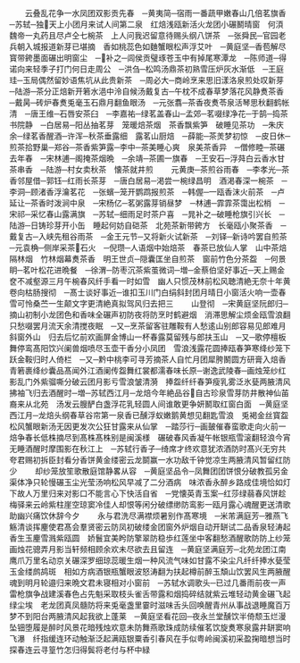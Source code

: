 <!-- { "loadSidebar": true } -->
　　云叠乱花争一水凤团双影贡先春　─黄夷简─宿雨一番蔬甲嫩春山几倍茗旗香　─苏轼─独天上小团月来试人间第二泉　红焙浅瓯新活火龙团小碾鬭晴窗　何湏魏帝一丸药且尽卢仝七椀茶　上人问我迟留意待赐头纲八饼茶　─张舜民─官园老兵朝入城报道新芽已堪摘　香如桃蕊色如麯蟹眼松声浮艾叶　─黄庭坚─香苞解尽寳带銙墨面碾出明窗尘　─补之─闾侯贡璧琢苍玉中有掉尾寒潭龙　─陈师道─得诺向来轻季子打门何日走周公　─洪刍─松鸣汤鼎茶初熟雪压炉灰水渐低　─王庭珪─玉局偶然留妙语焦坑从此贵新茶　─周必大─商岭烹来思旧漾洛泉煎处叹新芽　─陆游─茶分正焙新开箬水浥中泠自候汤戴复古─午枕不成春草梦落花风静煑茶香　─戴昺─砖炉春煑兎毫玉石鼎月翻鱼眼汤　─元张翥─茶香夜煑苓泉活琴思秋翻鹤帐清　─唐王维─石唇安茶臼　─李嘉祐─绿茗盖春山─孟郊─茗啜绿净花─于鹄─捣茶书院静　─白居易─阳丛抽茗芽　笼暖焙茶烟　茶香飘紫笋　破睡见茶功　─朱庆余─绿茗香醒酒─许浑─秋茶垂露细　露茗山厨焙　─薛能─茶羙梦初惊　─皮日休─煎茶拾野巢─郑谷─茶香紫笋露─李中─茶美睡心爽　泉美茶香异　─僧修睦─茶碾去年春　─宋林逋─阁掩茶烟晩　─余靖─茶圃一旗春　─王安石─浮荈白云香水甘茶串香　─陆游─村女卖秋茶　懐茶就井煎
　　元黄庚─茶煎谷雨春　─李孝光─茶香邻屋借─郭钰─红雨长茶芽　─唐白居易─渇尝一椀绿昌明　酒渇春深一椀茶　─李洞─顾渚香浮瀹茗花　─张蠙─笼开鹦鹉报煎茶　─韩偓─一瓯香沫火前茶　─卢延让─茶香时泼涧中泉　─宋杨亿─茗粥露芽销昼梦　─林逋─霏霏茶霭出松梢　─宋祁─采忆春山露满旗　─苏轼─细雨足时茶户喜　─晁补之─破睡枪旗引兴长　─陆游─日铸珍芽开小缶　睡起何妨自硙茶　北苑茶新带銙方　长毫瓯小聚茶香　─戴复古─入峡先租谷雨茶　─金王元节─又将新火试新茶　─刘铎─新诗吟罢自煎茶　─元袁桷─侧岸采茶石火　─倪瓒─人语烟中始焙茶　春茶已放仙人掌　山中茶焙隔林烟　竹林烟幕煑茶香　明王世贞─隠囊匡坐自煎茶　窗前竹色分茶盌　─何景眀─茗叶松花进晩餐　─徐渭─防枣沉茶紫茧微词─増─金蔡伯坚好事近─天上赐金奁不减壑源三月午椀春风纤手看一时如雪　幽人只惯茂林前松风聴清絶无奈十年黄卷向枯肠搜彻　─髙士谈好事近─谁扣玉川门白绢斜封团月晴日小窗活火响一壶春雪可怜桑苎一生颠文字更清絶真拟驾风归去把三
　　山登彻　─宋黄庭坚阮郎归─摘山初制小龙团色和香味全碾声初防夜将防烹时鹤避烟　消滞思解尘烦金瓯雪浪翻只愁啜罢月流天余清搅夜眠　─又─烹茶留客驻雕鞍有人愁逺山别郎容易见郎难月斜窗外山　归去后忆前欢画屏金博山一杯春露莫留残与郎扶玉山　─又─歌停檀板舞停鸾髙阳饮兴阑兽烟喷尽玉壶干香分小凤团　雪浪浅露花圆捧瓯春笋寒绛纱笼下跃金鞍归时人倚栏　─又─黔中桃李可寻芳摘茶人自忙月团犀胯鬭圆方研膏入焙香　青箬裹绛纱囊品髙闻外江酒阑传盌舞红裳都濡春味长原─谢逸武陵春─画烛笼纱红影乱门外紫骝嘶分破云团月影亏雪浪皱清漪　捧盌纤纤春笋瘦乳雾泛氷甆两腋清风拂袖飞归去酒醒时─増─苏轼西江月─龙焙今年絶品谷自古珍泉雪芽防井散神仙苖裔来从北苑　汤发云膄酽白盏浮花乳轻圆人间谁敢更争妍鬭取红窗白面　─黄庭坚西江月─龙焙头纲春草谷帘第一泉香已醺浮蚁嫩鹅黄想见翻匙雪浪　兎褐金丝寳盌松风蟹眼新汤无因更发次公狂甘露来从仙掌　─踏莎行─画皷催春蛮歌走向火前一焙争春长低株摘尽到髙株髙株别是闽溪様　碾破春风香凝午帐银瓶雪滚翻轻浪今宵无睡酒醒时摩围影在秋江上　─苏轼行香子─绮席才终欢意犹浓酒防时髙兴无穷共夸君赐初拆臣封看分香饼黄金缕密云龙鬬赢一水功敌千钟觉凉生两腋清风暂留红防少
　　却纱笼放笙歌散庭馆静畧从容　─黄庭坚品令─凤舞团团饼恨分破教孤另金渠体净只轮慢碾玉尘光莹汤响松风早减了二分酒病　味浓香永醉乡路成佳境恰如灯下故人万里归来对影口不能言心下快活自省　─党懐英青玉案─红莎绿蒻春风饼趁梅驿来云岭紫柱崖空琼窦冷佳人却恨等闲分破缥缈防鸾影一瓯月露心魂醒更送清歌助幽兴痛饮休辞今夕
　　永与君洗尽满襟烦暑别作髙寒境　─米芾满庭芳─雅燕飞觞清谈挥麈使君髙会羣贤密云防凤初破缕金团窗外炉烟自动开缾试二品香泉轻涛起香生玉麈雪溅紫瓯圆　娇鬟宜美盻防擎翠防稳歩红莲坐中客翻愁酒醒歌防防上纱笼画烛花骢弄月影当轩频相顾余欢未尽欲去且留连　─黄庭坚满庭芳─北苑龙团江南鹰爪万里名动京关碾深罗细琼蕊暖生烟一种风流气味如甘露不染尘凡纤纤捧水甆莹玉金缕鹧鸪斑　相如方病酒银瓶蟹眼波怒涛翻为扶起樽前醉玉頽山饮罢风生两腋醒魂到明月轮邉归来晩文君未寝相对小窗前　─苏轼水调歌头─已过几番雨前夜一声雷枪旗争战建溪春色占先魁采取枝头雀舌带露和烟捣碎结就紫云堆轻动黄金碾飞起绿尘埃　老龙团真凤髓防将来兎毫盏里霎时滋味舌头回唤醒青州从事战退睡魔百万梦不到阳台两腋清风起我欲上蓬莱　─黄庭坚看花回─夜永兰堂醺饮半倚颓玉烂漫坠钿堕履是醉时风景花暗残烛欢意未防舞燕歌珠成防续催茗饮旋煑寒泉露井缾窦响飞瀑　纤指缓连环动触渐泛起满瓯银粟香引春风在手似粤岭闽溪初采盈掬暗想当时探春连云寻篁竹怎归得鬓将老付与杯中緑
